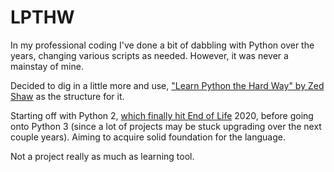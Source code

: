 # LPTHW

In my professional coding I've done a bit of dabbling with Python over the years, changing various scripts as needed. However, it was never a mainstay of mine.

Decided to dig in a little more and use, ["Learn Python the Hard Way" by Zed Shaw](https://learntocodetogether.com/learn-python-the-hard-way-free-ebook-download/) as the structure for it. 

Starting off with Python 2, [which finally hit End of Life](https://www.python.org/doc/sunset-python-2/) 2020, before going onto Python 3 (since a lot of projects may be stuck upgrading over the next couple years). Aiming to acquire solid foundation for the language.

Not a project really as much as learning tool.
